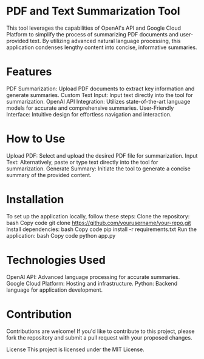 # PDF and Text Summarization Tool
This tool leverages the capabilities of OpenAI's API and Google Cloud Platform to simplify the process of summarizing PDF documents and user-provided text. By utilizing advanced natural language processing, this application condenses lengthy content into concise, informative summaries.

# Features
PDF Summarization: Upload PDF documents to extract key information and generate summaries.
Custom Text Input: Input text directly into the tool for summarization.
OpenAI API Integration: Utilizes state-of-the-art language models for accurate and comprehensive summaries.
User-Friendly Interface: Intuitive design for effortless navigation and interaction.

# How to Use
Upload PDF: Select and upload the desired PDF file for summarization.
Input Text: Alternatively, paste or type text directly into the tool for summarization.
Generate Summary: Initiate the tool to generate a concise summary of the provided content.

# Installation
To set up the application locally, follow these steps:
Clone the repository:
bash
Copy code
git clone https://github.com/yourusername/your-repo.git
Install dependencies:
bash
Copy code
pip install -r requirements.txt
Run the application:
bash
Copy code
python app.py

# Technologies Used
OpenAI API: Advanced language processing for accurate summaries.
Google Cloud Platform: Hosting and infrastructure.
Python: Backend language for application development.

# Contribution
Contributions are welcome! If you'd like to contribute to this project, please fork the repository and submit a pull request with your proposed changes.

License
This project is licensed under the MIT License.
